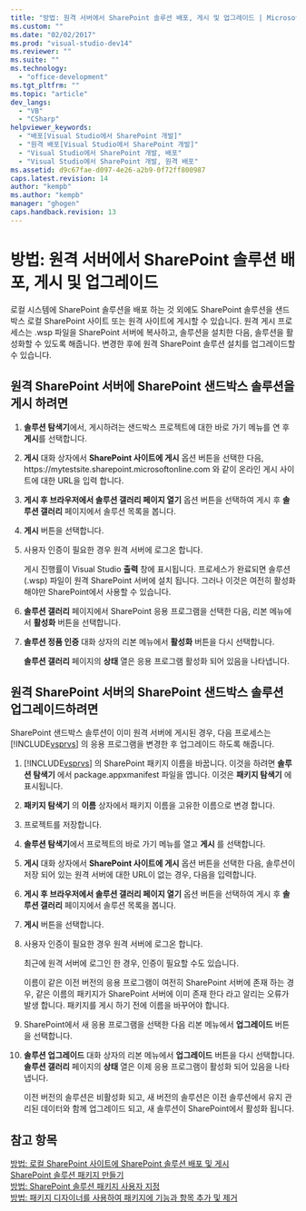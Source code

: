 ```yaml
---
title: "방법: 원격 서버에서 SharePoint 솔루션 배포, 게시 및 업그레이드 | Microsoft Docs"
ms.custom: ""
ms.date: "02/02/2017"
ms.prod: "visual-studio-dev14"
ms.reviewer: ""
ms.suite: ""
ms.technology: 
  - "office-development"
ms.tgt_pltfrm: ""
ms.topic: "article"
dev_langs: 
  - "VB"
  - "CSharp"
helpviewer_keywords: 
  - "배포[Visual Studio에서 SharePoint 개발]"
  - "원격 배포[Visual Studio에서 SharePoint 개발]"
  - "Visual Studio에서 SharePoint 개발, 배포"
  - "Visual Studio에서 SharePoint 개발, 원격 배포"
ms.assetid: d9c67fae-d097-4e26-a2b9-0f72ff800987
caps.latest.revision: 14
author: "kempb"
ms.author: "kempb"
manager: "ghogen"
caps.handback.revision: 13
---
```

# 방법: 원격 서버에서 SharePoint 솔루션 배포, 게시 및 업그레이드
  로컬 시스템에 SharePoint 솔루션을 배포 하는 것 외에도 SharePoint 솔루션을 샌드박스 로컬 SharePoint 사이트 또는 원격 사이트에 게시할 수 있습니다.  원격 게시 프로세스는 .wsp 파일을 SharePoint 서버에 복사하고, 솔루션을 설치한 다음, 솔루션을 활성화할 수 있도록 해줍니다.  변경한 후에 원격 SharePoint 솔루션 설치를 업그레이드할 수 있습니다.  
  
## 원격 SharePoint 서버에 SharePoint 샌드박스 솔루션을 게시 하려면  
  
1.  **솔루션 탐색기**에서, 게시하려는 샌드박스 프로젝트에 대한 바로 가기 메뉴를 연 후 **게시**를 선택합니다.  
  
2.  **게시** 대화 상자에서 **SharePoint 사이트에 게시** 옵션 버튼을 선택한 다음, https:\/\/mytestsite.sharepoint.microsoftonline.com 와 같이 온라인 게시 사이트에 대한 URL을 입력 합니다.  
  
3.  **게시 후 브라우저에서 솔루션 갤러리 페이지 열기** 옵션 버튼을 선택하여 게시 후 **솔루션 갤러리** 페이지에서 솔루션 목록을 봅니다.  
  
4.  **게시** 버튼을 선택합니다.  
  
5.  사용자 인증이 필요한 경우 원격 서버에 로그온 합니다.  
  
     게시 진행률이 Visual Studio **출력** 창에 표시됩니다.  프로세스가 완료되면 솔루션 \(.wsp\) 파일이 원격 SharePoint 서버에 설치 됩니다.  그러나 이것은 여전히 활성화 해야만 SharePoint에서 사용할 수 있습니다.  
  
6.  **솔루션 갤러리** 페이지에서 SharePoint 응용 프로그램을 선택한 다음, 리본 메뉴에서 **활성화** 버튼을 선택합니다.  
  
7.  **솔루션 정품 인증** 대화 상자의 리본 메뉴에서 **활성화** 버튼을 다시 선택합니다.  
  
     **솔루션 갤러리** 페이지의 **상태** 열은 응용 프로그램 활성화 되어 있음을 나타냅니다.  
  
## 원격 SharePoint 서버의 SharePoint 샌드박스 솔루션 업그레이드하려면  
 SharePoint 샌드박스 솔루션이 이미 원격 서버에 게시된 경우, 다음 프로세스는 [!INCLUDE[vsprvs](../sharepoint/includes/vsprvs-md.md)] 의 응용 프로그램을 변경한 후 업그레이드 하도록 해줍니다.  
  
1.  [!INCLUDE[vsprvs](../sharepoint/includes/vsprvs-md.md)] 의 SharePoint 패키지 이름을 바꿉니다.  이것을 하려면 **솔루션 탐색기** 에서 package.appxmanifest 파일을 엽니다.  이것은 **패키지 탐색기** 에 표시됩니다.  
  
2.  **패키지 탐색기** 의 **이름** 상자에서 패키지 이름을 고유한 이름으로 변경 합니다.  
  
3.  프로젝트를 저장합니다.  
  
4.  **솔루션 탐색기**에서 프로젝트의 바로 가기 메뉴를 열고 **게시** 를 선택합니다.  
  
5.  **게시** 대화 상자에서 **SharePoint 사이트에 게시** 옵션 버튼을 선택한 다음, 솔루션이 저장 되어 있는 원격 서버에 대한 URL이 없는 경우, 다음을 입력합니다.  
  
6.  **게시 후 브라우저에서 솔루션 갤러리 페이지 열기** 옵션 버튼을 선택하여 게시 후 **솔루션 갤러리** 페이지에서 솔루션 목록을 봅니다.  
  
7.  **게시** 버튼을 선택합니다.  
  
8.  사용자 인증이 필요한 경우 원격 서버에 로그온 합니다.  
  
     최근에 원격 서버에 로그인 한 경우, 인증이 필요할 수도 있습니다.  
  
     이름이 같은 이전 버전의 응용 프로그램이 여전히 SharePoint 서버에 존재 하는 경우, 같은 이름의 패키지가 SharePoint 서버에 이미 존재 한다 라고 알리는 오류가 발생 합니다.  패키지를 게시 하기 전에 이름을 바꾸어야 합니다.  
  
9. SharePoint에서 새 응용 프로그램을 선택한 다음 리본 메뉴에서 **업그레이드** 버튼을 선택합니다.  
  
10. **솔루션 업그레이드** 대화 상자의 리본 메뉴에서 **업그레이드** 버튼을 다시 선택합니다.  **솔루션 갤러리** 페이지의 **상태** 열은 이제 응용 프로그램이 활성화 되어 있음을 나타냅니다.  
  
     이전 버전의 솔루션은 비활성화 되고, 새 버전의 솔루션은 이전 솔루션에서 유지 관리된 데이터와 함께 업그레이드 되고, 새 솔루션이 SharePoint에서 활성화 됩니다.  
  
## 참고 항목  
 [방법: 로컬 SharePoint 사이트에 SharePoint 솔루션 배포 및 게시](../sharepoint/how-to-deploy-and-publish-a-sharepoint-solution-to-a-local-sharepoint-site.md)   
 [SharePoint 솔루션 패키지 만들기](../sharepoint/creating-sharepoint-solution-packages.md)   
 [방법: SharePoint 솔루션 패키지 사용자 지정](../sharepoint/how-to-customize-a-sharepoint-solution-package.md)   
 [방법: 패키지 디자이너를 사용하여 패키지에 기능과 항목 추가 및 제거](../sharepoint/how-to-add-and-remove-features-and-items-to-a-package-by-using-the-package-designer.md)  
  
  